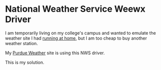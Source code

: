 # National Weather Service Weewx Driver

I am temporarily living on my college's campus and wanted to emulate the weather site I had [running at home](https://wx.millhousen.com/), but I am too cheap to buy another weather station.

My [Purdue Weather](https://wx.purdue.one/) site is using this NWS driver.

This is my solution.

